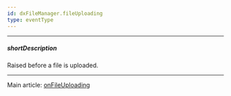 ```yaml
---
id: dxFileManager.fileUploading
type: eventType
---
```

---
##### shortDescription
Raised before a file is uploaded.

---
Main article: [onFileUploading](/api-reference/10%20UI%20Components/dxFileManager/1%20Configuration/onFileUploading.md '/Documentation/ApiReference/UI_Components/dxFileManager/Configuration/#onFileUploading')